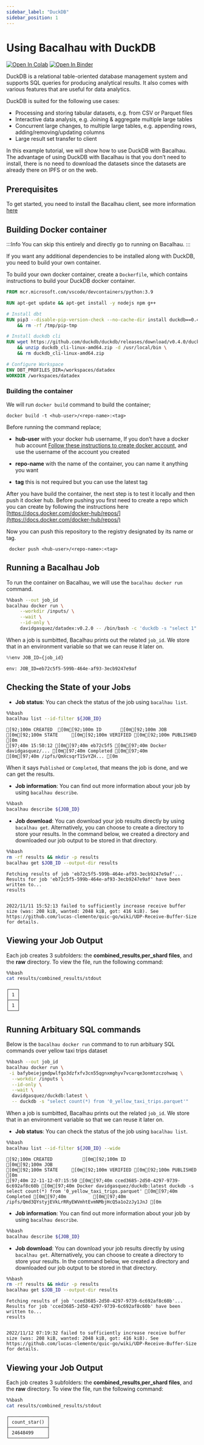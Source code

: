 ```yaml
---
sidebar_label: "DuckDB"
sidebar_position: 1
---
```

# Using Bacalhau with DuckDB

[![Open In Colab](https://colab.research.google.com/assets/colab-badge.svg)](https://colab.research.google.com/github/bacalhau-project/examples/blob/main/data-engineering/DuckDB/index.ipynb)
[![Open In Binder](https://mybinder.org/badge.svg)](https://mybinder.org/v2/gh/bacalhau-project/examples/HEAD?labpath=data-engineering/DuckDB/index.ipynb)


DuckDB is a relational table-oriented database management system and supports SQL queries for producing analytical results. It also comes with various features that are useful for data analytics.

DuckDB is suited for the following use cases:

- Processing and storing tabular datasets, e.g. from CSV or Parquet files
- Interactive data analysis, e.g. Joining & aggregate multiple large tables
- Concurrent large changes, to multiple large tables, e.g. appending rows, adding/removing/updating columns
- Large result set transfer to client

In this example tutorial, we will show how to use DuckDB with Bacalhau. The advantage of using DuckDB with Bacalhau is that you don’t need to install,  there is no need to download the datasets since the datasets are
already there on IPFS or on the web.


## Prerequisites

To get started, you need to install the Bacalhau client, see more information [here](https://docs.bacalhau.org/getting-started/installation)

## Building Docker container

:::Info
You can skip this entirely and directly go to running on Bacalhau.
:::

If you want any additional dependencies to be installed along with DuckDB, you need to build your own container.

To build your own docker container, create a `Dockerfile`, which contains instructions to build your DuckDB docker container.


```Dockerfile
FROM mcr.microsoft.com/vscode/devcontainers/python:3.9

RUN apt-get update && apt-get install -y nodejs npm g++

# Install dbt
RUN pip3 --disable-pip-version-check --no-cache-dir install duckdb==0.4.0 dbt-duckdb==1.1.4 \
    && rm -rf /tmp/pip-tmp

# Install duckdb cli
RUN wget https://github.com/duckdb/duckdb/releases/download/v0.4.0/duckdb_cli-linux-amd64.zip \
    && unzip duckdb_cli-linux-amd64.zip -d /usr/local/bin \
    && rm duckdb_cli-linux-amd64.zip

# Configure Workspace
ENV DBT_PROFILES_DIR=/workspaces/datadex
WORKDIR /workspaces/datadex

```

### Building the container

We will run `docker build` command to build the container;

```
docker build -t <hub-user>/<repo-name>:<tag>
```

Before running the command replace;

- **hub-user** with your docker hub username, If you don’t have a docker hub account [Follow these instructions to create docker account](https://docs.docker.com/docker-id/), and use the username of the account you created

- **repo-name** with the name of the container, you can name it anything you want

- **tag** this is not required but you can use the latest tag

After you have build the container, the next step is to test it locally and then push it docker hub. Before pushing you first need to create a repo which you can create by following the instructions here [https://docs.docker.com/docker-hub/repos/](https://docs.docker.com/docker-hub/repos/)


Now you can push this repository to the registry designated by its name or tag.

```
 docker push <hub-user>/<repo-name>:<tag>
```

## Running a Bacalhau Job

To run the container on Bacalhau, we will use the `bacalhau docker run` command.


```bash
%%bash --out job_id
bacalhau docker run \
     --workdir /inputs/ \
     --wait \
     --id-only \
     davidgasquez/datadex:v0.2.0 -- /bin/bash -c 'duckdb -s "select 1"'
```

When a job is sumbitted, Bacalhau prints out the related `job_id`. We store that in an environment variable so that we can reuse it later on.


```python
%%env JOB_ID={job_id}
```

    env: JOB_ID=eb72c5f5-599b-464e-af93-3ecb9247e9af


## Checking the State of your Jobs

- **Job status**: You can check the status of the job using `bacalhau list`. 


```bash
%%bash
bacalhau list --id-filter ${JOB_ID}
```

    [92;100m CREATED  [0m[92;100m ID       [0m[92;100m JOB                     [0m[92;100m STATE     [0m[92;100m VERIFIED [0m[92;100m PUBLISHED               [0m
    [97;40m 15:50:12 [0m[97;40m eb72c5f5 [0m[97;40m Docker davidgasquez/... [0m[97;40m Completed [0m[97;40m          [0m[97;40m /ipfs/QmXcsqrT1SvYZH... [0m


When it says `Published` or `Completed`, that means the job is done, and we can get the results.

- **Job information**: You can find out more information about your job by using `bacalhau describe`.



```bash
%%bash
bacalhau describe ${JOB_ID}
```

- **Job download**: You can download your job results directly by using `bacalhau get`. Alternatively, you can choose to create a directory to store your results. In the command below, we created a directory and downloaded our job output to be stored in that directory.


```bash
%%bash
rm -rf results && mkdir -p results
bacalhau get $JOB_ID --output-dir results
```

    Fetching results of job 'eb72c5f5-599b-464e-af93-3ecb9247e9af'...
    Results for job 'eb72c5f5-599b-464e-af93-3ecb9247e9af' have been written to...
    results


    2022/11/11 15:52:13 failed to sufficiently increase receive buffer size (was: 208 kiB, wanted: 2048 kiB, got: 416 kiB). See https://github.com/lucas-clemente/quic-go/wiki/UDP-Receive-Buffer-Size for details.


## Viewing your Job Output

Each job creates 3 subfolders: the **combined_results**,**per_shard files**, and the **raw** directory. To view the file, run the following command:


```bash
%%bash
cat results/combined_results/stdout
```

    ┌───┐
    │ 1 │
    ├───┤
    │ 1 │
    └───┘


## Running Arbituary SQL commands

Below is the `bacalhau docker run` command to to run arbituary SQL commands over yellow taxi trips dataset


```bash
%%bash --out job_id
bacalhau docker run \
 -i bafybeiejgmdpwlfgo3dzfxfv3cn55qgnxmghyv7vcarqe3onmtzczohwaq \
  --workdir /inputs \
  --id-only \
  --wait \
  davidgasquez/duckdb:latest \
  -- duckdb -s "select count(*) from '0_yellow_taxi_trips.parquet'"

```

When a job is sumbitted, Bacalhau prints out the related `job_id`. We store that in an environment variable so that we can reuse it later on.

- **Job status**: You can check the status of the job using `bacalhau list`. 


```bash
%%bash
bacalhau list --id-filter ${JOB_ID} --wide
```

    [92;100m CREATED           [0m[92;100m ID                                   [0m[92;100m JOB                                                                                            [0m[92;100m STATE     [0m[92;100m VERIFIED [0m[92;100m PUBLISHED                                            [0m
    [97;40m 22-11-12-07:15:50 [0m[97;40m cced3685-2d50-4297-9739-6c692af8c60b [0m[97;40m Docker davidgasquez/duckdb:latest duckdb -s select count(*) from '0_yellow_taxi_trips.parquet' [0m[97;40m Completed [0m[97;40m          [0m[97;40m /ipfs/Qmd3QYstyjEVkLrRRyEWVmhtEvmNMbjHcQ5a1o2zJy1JnJ [0m


- **Job information**: You can find out more information about your job by using `bacalhau describe`.



```bash
%%bash
bacalhau describe ${JOB_ID}
```

- **Job download**: You can download your job results directly by using `bacalhau get`. Alternatively, you can choose to create a directory to store your results. In the command below, we created a directory and downloaded our job output to be stored in that directory.


```bash
%%bash
rm -rf results && mkdir -p results
bacalhau get $JOB_ID --output-dir results
```

    Fetching results of job 'cced3685-2d50-4297-9739-6c692af8c60b'...
    Results for job 'cced3685-2d50-4297-9739-6c692af8c60b' have been written to...
    results


    2022/11/12 07:19:32 failed to sufficiently increase receive buffer size (was: 208 kiB, wanted: 2048 kiB, got: 416 kiB). See https://github.com/lucas-clemente/quic-go/wiki/UDP-Receive-Buffer-Size for details.


## Viewing your Job Output

Each job creates 3 subfolders: the **combined_results**,**per_shard files**, and the **raw** directory. To view the file, run the following command:


```bash
%%bash
cat results/combined_results/stdout
```

    ┌──────────────┐
    │ count_star() │
    ├──────────────┤
    │ 24648499     │
    └──────────────┘

